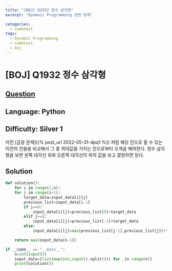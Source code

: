 ```yaml
---
title: "[BOJ] Q1932 정수 삼각형"
excerpt: "Dynmaic Programming 관련 문제"

categories:
  - codetest
tags:
  - Dynamic Programming
  - codetest
  - boj
---
```

# [BOJ] Q1932 정수 삼각형
## [Question](https://www.acmicpc.net/problem/1932)
## Language: Python
## Difficulty: Silver 1

이전 [금광 문제]({% post_url 2022-05-31-dpq1 %}) 처럼 해당 칸으로 올 수 있는 이전의 칸들을 비교해서 그 중 최대값을 가지는 칸으로부터 오게끔 해야한다. 정수 삼각형을 보면 왼쪽 대각선 위와 오른쪽 대각선의 위의 값을 보고 결정하면 된다.

## Solution

```python
def solution():
    for i in range(1,n):
    for j in range(i+1):
        target_data=input_data[i][j]
        previous_list=input_data[i-1]
        if j==0:
            input_data[i][j]=previous_list[0]+target_data
        elif j==i:
            input_data[i][j]=previous_list[-1]+target_data
        else:
            input_data[i][j]=max(previous_list[j-1],previous_list[j])+target_data

    return max(input_data[n-1])

if __name__ == "__main__":
    n=int(input())
    input_data=[list(map(int,input().split())) for _in range(n)]
    print(solution())
```
